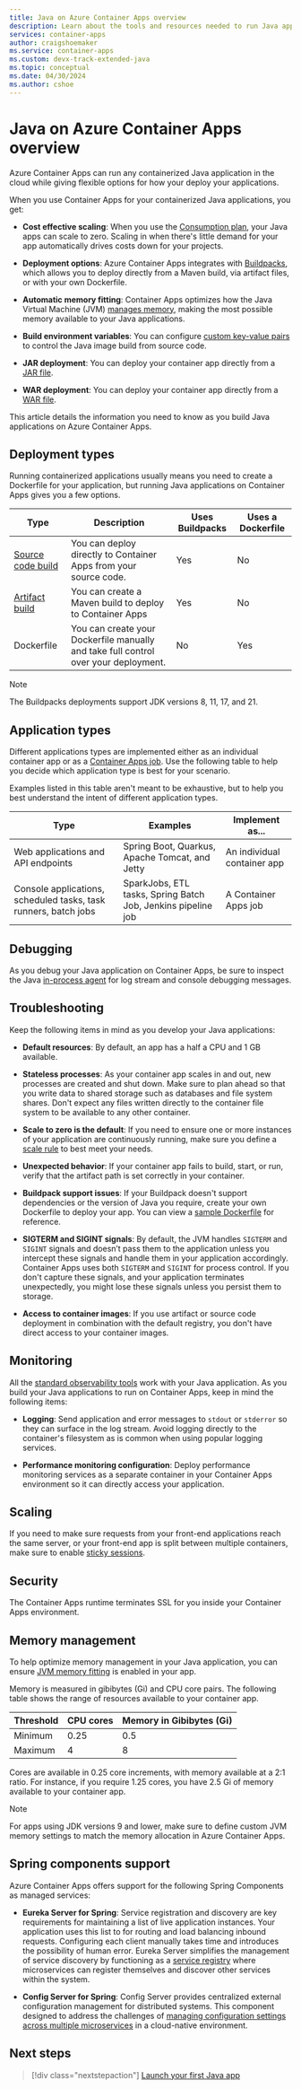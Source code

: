 ```yaml
---
title: Java on Azure Container Apps overview
description: Learn about the tools and resources needed to run Java applications on Azure Container Apps.
services: container-apps
author: craigshoemaker
ms.service: container-apps
ms.custom: devx-track-extended-java
ms.topic: conceptual
ms.date: 04/30/2024
ms.author: cshoe
---
```


# Java on Azure Container Apps overview

Azure Container Apps can run any containerized Java application in the cloud while giving flexible options for how your deploy your applications.

When you use Container Apps for your containerized Java applications, you get:

- **Cost effective scaling**: When you use the [Consumption plan](plans.md#consumption), your Java apps can scale to zero. Scaling in when there's little demand for your app automatically drives costs down for your projects.

- **Deployment options**: Azure Container Apps integrates with [Buildpacks](https://buildpacks.io), which allows you to deploy directly from a Maven build, via artifact files, or with your own Dockerfile.

- **Automatic memory fitting**: Container Apps optimizes how the Java Virtual Machine (JVM) [manages memory](java-memory-fit.md), making the most possible memory available to your Java applications.

- **Build environment variables**: You can configure [custom key-value pairs](java-build-environment-variables.md) to control the Java image build from source code.

- **JAR deployment**: You can deploy your container app directly from a [JAR file](java-get-started.md?tabs=jar).

- **WAR deployment**: You can deploy your container app directly from a [WAR file](java-get-started.md?tabs=war).

This article details the information you need to know as you build Java applications on Azure Container Apps.

## Deployment types

Running containerized applications usually means you need to create a Dockerfile for your application, but running Java applications on Container Apps gives you a few options.

| Type | Description | Uses Buildpacks | Uses a Dockerfile |
|--|--|--|--|
| [Source code build](./quickstart-code-to-cloud.md?tabs=bash%2Cjava&pivots=without-dockerfile) | You can deploy directly to Container Apps from your source code. | Yes | No |
| [Artifact build](deploy-artifact.md) | You can create a Maven build to deploy to Container Apps | Yes | No |
| Dockerfile | You can create your Dockerfile manually and take full control over your deployment. | No | Yes |

> [!NOTE]
> The Buildpacks deployments support JDK versions 8, 11, 17, and 21.

## Application types

Different applications types are implemented either as an individual container app or as a [Container Apps job](jobs.md). Use the following table to help you decide which application type is best for your scenario.

Examples listed in this table aren't meant to be exhaustive, but to help you best understand the intent of different application types.

| Type | Examples | Implement as... |
|--|--|--|
| Web applications and API endpoints | Spring Boot, Quarkus, Apache Tomcat, and Jetty | An individual container app |
| Console applications, scheduled tasks, task runners, batch jobs | SparkJobs, ETL tasks, Spring Batch Job, Jenkins pipeline job | A Container Apps job |

## Debugging

As you debug your Java application on Container Apps, be sure to inspect the Java [in-process agent](/azure/spring-apps/enterprise/how-to-application-insights?pivots=sc-enterprise) for log stream and console debugging messages.

## Troubleshooting

Keep the following items in mind as you develop your Java applications:

- **Default resources**: By default, an app has a half a CPU and 1 GB available.

- **Stateless processes**: As your container app scales in and out, new processes are created and shut down. Make sure to plan ahead so that you write data to shared storage such as databases and file system shares. Don't expect any files written directly to the container file system to be available to any other container.

- **Scale to zero is the default**: If you need to ensure one or more instances of your application are continuously running, make sure you define a [scale rule](scale-app.md) to best meet your needs.

- **Unexpected behavior**: If your container app fails to build, start, or run, verify that the artifact path is set correctly in your container.

- **Buildpack support issues**: If your Buildpack doesn't support dependencies or the version of Java you require, create your own Dockerfile to deploy your app. You can view a [sample Dockerfile](https://github.com/Azure-Samples/containerapps-albumapi-java/blob/main/Dockerfile) for reference.

- **SIGTERM and SIGINT signals**: By default, the JVM handles `SIGTERM` and `SIGINT` signals and doesn’t pass them to the application unless you intercept these signals and handle them in your application accordingly. Container Apps uses both `SIGTERM` and `SIGINT` for process control. If you don't capture these signals, and your application terminates unexpectedly, you might lose these signals unless you persist them to storage.

- **Access to container images**: If you use artifact or source code deployment in combination with the default registry, you don't have direct access to your container images.

## Monitoring

All the [standard observability tools](observability.md) work with your Java application. As you build your Java applications to run on Container Apps, keep in mind the following items:

- **Logging**: Send application and error messages to `stdout` or `stderror` so they can surface in the log stream. Avoid logging directly to the container's filesystem as is common when using popular logging services.

- **Performance monitoring configuration**: Deploy performance monitoring services as a separate container in your Container Apps environment so it can directly access your application.

## Scaling

If you need to make sure requests from your front-end applications reach the same server, or your front-end app is split between multiple containers, make sure to enable [sticky sessions](sticky-sessions.md).

## Security

The Container Apps runtime terminates SSL for you inside your Container Apps environment.

## Memory management

To help optimize memory management in your Java application, you can ensure [JVM memory fitting](java-memory-fit.md) is enabled in your app.

Memory is measured in gibibytes (Gi) and CPU core pairs. The following table shows the range of resources available to your container app.

| Threshold | CPU cores | Memory in Gibibytes (Gi) |
|---|---|---|
| Minimum | 0.25 | 0.5 |
| Maximum | 4 | 8 |

Cores are available in 0.25 core increments, with memory available at a 2:1 ratio. For instance, if you require 1.25 cores, you have 2.5 Gi of memory available to your container app.

> [!NOTE]
> For apps using JDK versions 9 and lower, make sure to define custom JVM memory settings to match the memory allocation in Azure Container Apps.

## Spring components support

Azure Container Apps offers support for the following Spring Components as managed services:

- **Eureka Server for Spring**: Service registration and discovery are key requirements for maintaining a list of live application instances. Your application uses this list to for routing and load balancing inbound requests. Configuring each client manually takes time and introduces the possibility of human error. Eureka Server simplifies the management of service discovery by functioning as a [service registry](java-eureka-server-usage.md) where microservices can register themselves and discover other services within the system.

- **Config Server for Spring**: Config Server provides centralized external configuration management for distributed systems. This component designed to address the challenges of [managing configuration settings across multiple microservices](java-config-server-usage.md) in a cloud-native environment.

## Next steps

> [!div class="nextstepaction"]
> [Launch your first Java app](java-get-started.md)
